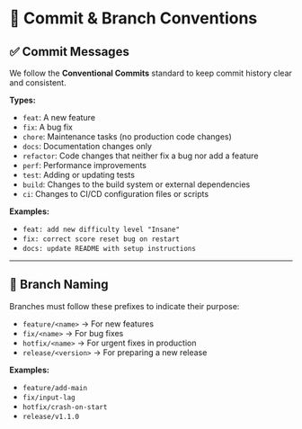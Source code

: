# 📝 Commit & Branch Conventions

## ✅ Commit Messages
We follow the **Conventional Commits** standard to keep commit history clear and consistent.  

**Types:**
- `feat`: A new feature  
- `fix`: A bug fix  
- `chore`: Maintenance tasks (no production code changes)  
- `docs`: Documentation changes only  
- `refactor`: Code changes that neither fix a bug nor add a feature  
- `perf`: Performance improvements  
- `test`: Adding or updating tests  
- `build`: Changes to the build system or external dependencies  
- `ci`: Changes to CI/CD configuration files or scripts  

**Examples:**
- `feat: add new difficulty level "Insane"`  
- `fix: correct score reset bug on restart`  
- `docs: update README with setup instructions`  

---

## 🌿 Branch Naming
Branches must follow these prefixes to indicate their purpose:

- `feature/<name>` → For new features  
- `fix/<name>` → For bug fixes  
- `hotfix/<name>` → For urgent fixes in production  
- `release/<version>` → For preparing a new release  

**Examples:**
- `feature/add-main`  
- `fix/input-lag`  
- `hotfix/crash-on-start`  
- `release/v1.1.0`  
